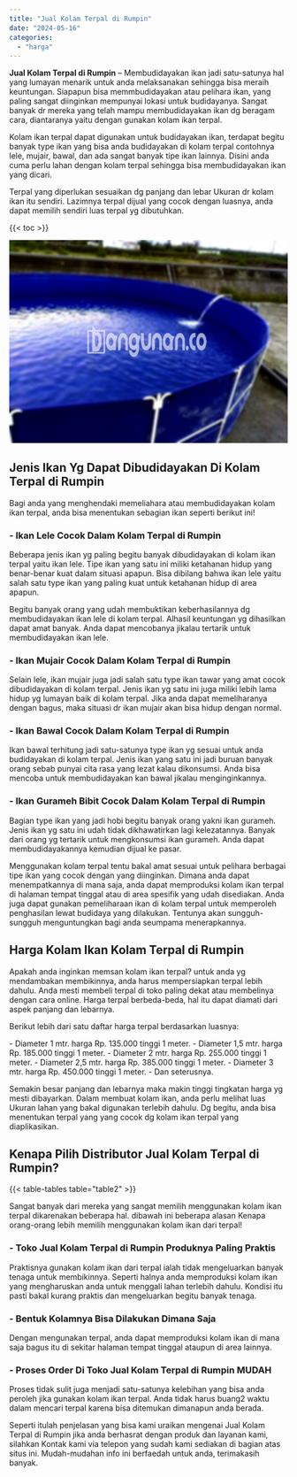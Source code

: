 ```yaml
---
title: "Jual Kolam Terpal di Rumpin"
date: "2024-05-16"
categories: 
  - "harga"
---
```


**Jual Kolam Terpal di Rumpin** – Membudidayakan ikan jadi satu-satunya hal yang lumayan menarik untuk anda melaksanakan sehingga bisa meraih keuntungan. Siapapun bisa memmbudidayakan atau pelihara ikan, yang paling sangat diinginkan mempunyai lokasi untuk budidayanya. Sangat banyak dr mereka yang telah mampu membudidayakan ikan dg beragam cara, diantaranya yaitu dengan gunakan kolam ikan terpal.

Kolam ikan terpal dapat digunakan untuk budidayakan ikan, terdapat begitu banyak type ikan yang bisa anda budidayakan di kolam terpal contohnya lele, mujair, bawal, dan ada sangat banyak tipe ikan lainnya. Disini anda cuma perlu lahan dengan kolam terpal sehingga bisa membudidayakan ikan yang dicari.

Terpal yang diperlukan sesuaikan dg panjang dan lebar Ukuran dr kolam ikan itu sendiri. Lazimnya terpal dijual yang cocok dengan luasnya, anda dapat memilih sendiri luas terpal yg dibutuhkan.

{{< toc >}}

![Jual Kolam Terpal di Rumpin](/images/jual-kolam-terpal-57.png)

## Jenis Ikan Yg Dapat Dibudidayakan Di Kolam Terpal di Rumpin

Bagi anda yang menghendaki memeliahara atau membudidayakan kolam ikan terpal, anda bisa menentukan sebagian ikan seperti berikut ini!

### \- Ikan Lele Cocok Dalam Kolam Terpal di Rumpin

Beberapa jenis ikan yg paling begitu banyak dibudidayakan di kolam ikan terpal yaitu ikan lele. Tipe ikan yang satu ini miliki ketahanan hidup yang benar-benar kuat dalam situasi apapun. Bisa dibilang bahwa ikan lele yaitu salah satu type ikan yang paling kuat untuk ketahanan hidup di area apapun.

Begitu banyak orang yang udah membuktikan keberhasilannya dg membudidayakan ikan lele di kolam terpal. Alhasil keuntungan yg dihasilkan dapat amat banyak. Anda dapat mencobanya jikalau tertarik untuk membudidayakan ikan lele.

### \- Ikan Mujair Cocok Dalam Kolam Terpal di Rumpin

Selain lele, ikan mujair juga jadi salah satu type ikan tawar yang amat cocok dibudidayakan di kolam terpal. Jenis ikan yg satu ini juga miliki lebih lama hidup yg lumayan baik di kolam terpal. Jika anda dapat memeliharanya dengan bagus, maka situasi dr ikan mujair akan bisa hidup dengan normal.

### \- Ikan Bawal Cocok Dalam Kolam Terpal di Rumpin

Ikan bawal terhitung jadi satu-satunya type ikan yg sesuai untuk anda budidayakan di kolam terpal. Jenis ikan yang satu ini jadi buruan banyak orang sebab punyai cita rasa yang lezat kalau dikonsumsi. Anda bisa mencoba untuk membudidayakan kan bawal jikalau menginginkannya.

### \- Ikan Gurameh Bibit Cocok Dalam Kolam Terpal di Rumpin

Bagian type ikan yang jadi hobi begitu banyak orang yakni ikan gurameh. Jenis ikan yg satu ini udah tidak dikhawatirkan lagi kelezatannya. Banyak dari orang yg tertarik untuk mengkonsumsi ikan gurameh. Anda dapat membudidayakannya kemudian dijual ke pasar.

Menggunakan kolam terpal tentu bakal amat sesuai untuk pelihara berbagai tipe ikan yang cocok dengan yang diinginkan. Dimana anda dapat menempatkannya di mana saja, anda dapat memproduksi kolam ikan terpal di halaman tempat tinggal atau di area spesifik yang udah disediakan. Anda juga dapat gunakan pemeliharaan ikan di kolam terpal untuk memperoleh penghasilan lewat budidaya yang dilakukan. Tentunya akan sungguh-sungguh menguntungkan bagi anda seumpama menerapkannya.

## Harga Kolam Ikan Kolam Terpal di Rumpin

Apakah anda inginkan memsan kolam ikan terpal? untuk anda yg mendambakan membikinnya, anda harus mempersiapkan terpal lebih dahulu. Anda mesti membeli terpal di toko paling dekat atau membelinya dengan cara online. Harga terpal berbeda-beda, hal itu dapat diamati dari aspek panjang dan lebarnya.

Berikut lebih dari satu daftar harga terpal berdasarkan luasnya:

\- Diameter 1 mtr. harga Rp. 135.000 tinggi 1 meter. - Diameter 1,5 mtr. harga Rp. 185.000 tinggi 1 meter. - Diameter 2 mtr. harga Rp. 255.000 tinggi 1 meter. - Diameter 2,5 mtr. harga Rp. 385.000 tinggi 1 meter. - Diameter 3 mtr. harga Rp. 450.000 tinggi 1 meter. - Dan seterusnya.

Semakin besar panjang dan lebarnya maka makin tinggi tingkatan harga yg mesti dibayarkan. Dalam membuat kolam ikan, anda perlu melihat luas Ukuran lahan yang bakal digunakan terlebih dahulu. Dg begitu, anda bisa menentukan terpal yang yang cocok dg kolam ikan terpal yang diaplikasikan.

## Kenapa Pilih Distributor Jual Kolam Terpal di Rumpin?

{{< table-tables table="table2" >}}

Sangat banyak dari mereka yang sangat memilih menggunakan kolam ikan terpal dikarenakan beberapa hal. dibawah ini beberapa alasan Kenapa orang-orang lebih memilih menggunakan kolam ikan dari terpal!

### \- Toko Jual Kolam Terpal di Rumpin Produknya Paling Praktis

Praktisnya gunakan kolam ikan dari terpal ialah tidak mengeluarkan banyak tenaga untuk membikinnya. Seperti halnya anda memproduksi kolam ikan yang mengharuskan anda untuk menggali lahan terlebih dahulu. Kondisi itu pasti bakal kurang praktis dan mengeluarkan begitu banyak tenaga.

### \- Bentuk Kolamnya Bisa Dilakukan Dimana Saja

Dengan mengunakan terpal, anda dapat memproduksi kolam ikan di mana saja bagus itu di sekitar halaman tempat tinggal ataupun di area lainnya.

### \- Proses Order Di Toko Jual Kolam Terpal di Rumpin MUDAH

Proses tidak sulit juga menjadi satu-satunya kelebihan yang bisa anda peroleh jika gunakan kolam ikan terpal. Anda tidak harus buang2 waktu dalam mencari terpal karena bisa ditemukan dimanapun anda berada.

Seperti itulah penjelasan yang bisa kami uraikan mengenai Jual Kolam Terpal di Rumpin jika anda berhasrat dengan produk dan layanan kami, silahkan Kontak kami via telepon yang sudah kami sediakan di bagian atas situs ini. Mudah-mudahan info ini berfaedah untuk anda, terimakasih banyak.
